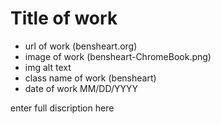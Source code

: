 # Title of work
- url of work (bensheart.org)
- image of work (bensheart-ChromeBook.png)
- img alt text 
- class name of work (bensheart)
- date of work MM/DD/YYYY

enter full discription here